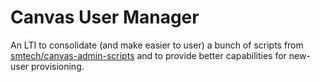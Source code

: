# Canvas User Manager

An LTI to consolidate (and make easier to user) a bunch of scripts from [smtech/canvas-admin-scripts](https://github.com/smtech/canvas-admin-scripts) and to provide better capabilities for new-user provisioning.